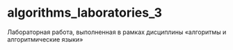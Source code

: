 # algorithms_laboratories_3
Лабораторная работа, выполненная в рамках дисциплины «алгоритмы и алгоритмические языки»
